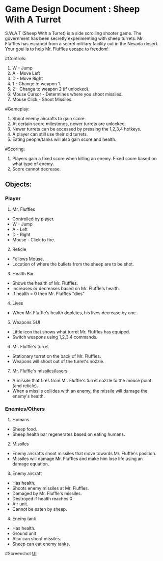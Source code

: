 # Game Design Document : Sheep With A Turret

S.W.A.T (Sheep With a Turret) is a side scrolling shooter game. The government has been secretly experimenting with sheep turrets.
Mr. Fluffles has escaped from a secret military facility out in the Nevada desert. Your goal is to help Mr. Fluffles escape to
freedom!

#Controls:
1. W - Jump
2. A - Move Left
3. D - Move Right
4. 1 - Change to weapon 1.
5. 2 - Change to weapon 2 (if unlocked).
6. Mouse Cursor - Determines where you shoot missiles.
7. Mouse Click - Shoot Missiles.

#Gameplay:
1. Shoot enemy aircrafts to gain score.
2. At certain score milestones, newer turrets are unlocked.
3. Newer turrets can be accessed by pressing the 1,2,3,4 hotkeys.
4. A player can still use their old turrets.
5. Eating people/tanks will also gain score and health.

#Scoring:
1. Players gain a fixed score when killing an enemy. Fixed score based on what type of enemy.
2. Score cannot decrease.

## Objects:
### Player
1. Mr. Fluffles
*  Controlled by player.
*  W - Jump
*  A - Left
*  D - Right
*  Mouse - Click to fire.

2. Reticle
* Follows Mouse.
* Location of where the bullets from the sheep are to be shot.

3. Health Bar
* Shows the health of Mr. Fluffles.
* Increases or decreases based on Mr. Fluffle's health.
* If health = 0 then Mr. Fluffles "dies"

4. Lives
* When Mr. Fluffle's health depletes, his lives decrease by one.

5. Weapons GUI
* Little icon that shows what turret Mr. Fluffles has equiped.
* Switch weapons using 1,2,3,4 commands.

6. Mr. Fluffle's turret
* Stationary turret on the back of Mr. Fluffles.
* Weapons will shoot out of the turret's nozzle.

7. Mr. Fluffle's missiles/lasers
* A missile that fires from Mr. Fluffle's turret nozzle to the mouse point (and reticle).
* When a missile collides with an enemy, the missile will damage the enemy's health.


### Enemies/Others
1. Humans
* Sheep food.
* Sheep health bar regenerates based on eating humans.

2. Missiles
* Enemy aircrafts shoot missiles that move towards Mr. Fluffle's position.
* Missiles will damage Mr. Fluffles and make him lose life using an damage equation.

3. Enemy aircraft
* Has health.
* Shoots enemy missiles at Mr. Fluffles.
* Damaged by Mr. Fluffle's missiles.
* Destroyed if health reaches 0
* Air unit.
* Cannot be eaten by sheep.

4. Enemy tank
* Has health.
* Ground unit
* Also can shoot missiles.
* Sheep can eat enemy tanks.

#Screenshot
[UI](pic.jpg)
























